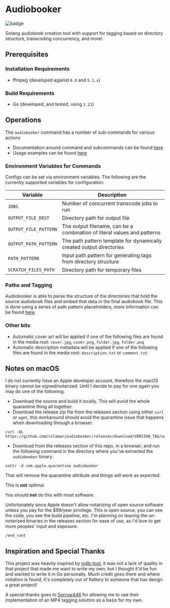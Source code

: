 # Audiobooker

![badge](https://img.shields.io/endpoint?url=https://gist.githubusercontent.com/cslamar/824d4b8e587def8656b0f5920e743467/raw/coverage.json)

Golang audiobook creation tool with support for tagging based on directory structure, transcoding concurrency, and more!

## Prerequisites

### Installation Requirements

* ffmpeg (developed against `6.0` and `5.1.x`)

### Build Requirements

* Go (developed, and tested, using `1.21`)

## Operations

The `audiobooker` command has a number of sub-commands for various actions

* Documentation around command and subcommands can be found [here](docs/cli-usage)
* Usage examples can be found [here](docs/EXAMPLES.md) 

### Environment Variables for Commands

Configs can be set via environment variables.  The following are the currently supported variables for configuration:

| Variable              | Description                                                              |
|-----------------------|--------------------------------------------------------------------------|
| `JOBS`                | Number of concurrent transcode jobs to run                               |
| `OUTPUT_FILE_DEST`    | Directory path for output file                                           |
| `OUTPUT_FILE_PATTERN` | The output filename, can be a combination of literal values and patterns |
| `OUTPUT_PATH_PATTERN` | The path pattern template for dynamically created output directories     |
| `PATH_PATTERN`        | Input path pattern for generating tags from directory structure          |
| `SCRATCH_FILES_PATH`  | Directory path for temporary files                                       |


### Paths and Tagging

Audiobooker is able to parse the structure of the directories that hold the source audiobook files and embed that data in the final audiobook file.  This is done using a series of path pattern placeholders, more information can be found [here](docs/path-patterns.md).

### Other bits

* Automatic cover art will be applied if one of the following files are found in the media root: `cover.jpg`, `cover.png`, `folder.jpg`, `folder.png`
* Automatic description metadata will be applied if one of the following files are found in the media root: `description.txt` or `comment.txt` 


## Notes on macOS

I do not currently have an Apple developer account, therefore the macOS binary cannot be signed/notarized.  Until I decide to pay for one again you may do one of the following:

- Download the source and build it locally.  This will avoid the whole quarantine thing all together.
- Download the release zip file from the releases section using either `curl` or `wget`, this workaround _should_ avoid the quarantine issue that happens when downloading through a browser.

```shell
curl -OL https://github.com/cslamar/audiobooker/releases/download/VERSION_TAG/audiobooker_macos_universal.zip
```

- Download from the releases section of this repo, in a browser, and run the following command in the directory where you've extracted the `audiobooker` binary:

```shell
xattr -d com.apple.quarantine audiobooker
```

That will remove the quarantine attribute and things will work as expected.  

This is **not** optimal.  

You should **not** do this with most software.  

Unfortunately since Apple doesn't allow notarizing of open source software unless you pay for the $99/year privilege.  This is open source, you can see the code, you see the build pipeline, etc.  I'm planning on leaving the un-notarized binaries in the releases section for ease of use, as I'd love to get more peoples' input and exposure.

`/end_rant`


## Inspiration and Special Thanks

This project was heavily inspired by [m4b-tool](https://github.com/sandreas/m4b-tool), it was not a lack of quality in that project that made me want to write my own, but I thought it'd be fun and wanted to write it in Go personally.  Much credit goes there and where imitation is found, it's completely out of flattery to someone that has design a great project!

A special thanks goes to [Sorrow446](https://github.com/Sorrow446) for allowing me to use their implementation of an MP4 tagging solution as a basis for my own.
